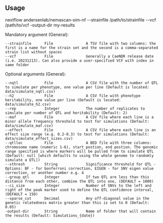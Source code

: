 ## Usage

nextflow andersenlab/nemascan-sim-nf --strainfile /path/to/strainfile --vcf /path/to/vcf -output-dir my-results

Mandatory argument (General):

    --strainfile      File               A TSV file with two columns: the first is a name for the strain set and the second is a comma-separated strain list without spaces
    --vcf             File               Generally a CaeNDR release date (i.e. 20231213). Can also provide a user-specified VCF with index in same folder

Optional arguments (General):

    --nqtl            File               A CSV file with the number of QTL to simulate per phenotype, one value per line (Default is located: data/simulate_nqtl.csv)
    --h2              File               A CSV file with phenotype heritability, one value per line (Default is located: data/simulate_h2.csv)
    --rep             Integer            The number of replicates to simulate per number of QTL and heritability (Default: 2)
    --maf             File               A CSV file where each line is a minor allele frequency threshold to test for simulations (Default: data/simulate_maf.csv)
    --effect          File               A CSV file where each line is an effect size range (e.g. 0.2-0.3) to test for simulations (Default: data/simulate_effect_sizes.csv)
    --qtlloc          File               A BED file with three columns: chromosome name (numeric 1-6), start postion, end postion. The genomic range specified is where markers will be pulled from to simulate QTL (Default: null [which defaults to using the whole genome to randomly simulate a QTL])
    --sthresh         String             Significance threshold for QTL - Options: BF - for bonferroni correction, EIGEN - for SNV eigen value correction, or another number e.g. 4
    --group_qtl       Integer            If two QTL are less than this distance from each other, combine the QTL into one, (DEFAULT = 1000)
    --ci_size         Integer            Number of SNVs to the left and right of the peak marker used to define the QTL confidence interval, (DEFAULT = 150)
    --sparse_cut      Decimal            Any off-diagonal value in the genetic relatedness matrix greater than this is set to 0 (Default: 0.05)
    -output-dir       String             Name of folder that will contain the results (Default: Simulations_{date})
